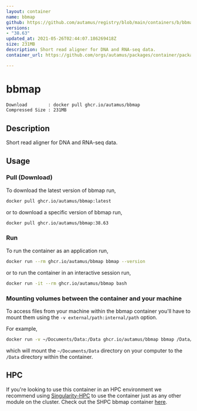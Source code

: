 ```yaml
---
layout: container
name: bbmap
github: https://github.com/autamus/registry/blob/main/containers/b/bbmap/spack.yaml
versions:
- "38.63"
updated_at: 2021-05-26T02:44:07.186269418Z
size: 231MB
description: Short read aligner for DNA and RNA-seq data.
container_url: https://github.com/orgs/autamus/packages/container/package/bbmap

---
```

# bbmap
```bash 
Download        : docker pull ghcr.io/autamus/bbmap
Compressed Size : 231MB
```

## Description
Short read aligner for DNA and RNA-seq data.

## Usage
### Pull (Download)
To download the latest version of bbmap run,

```bash
docker pull ghcr.io/autamus/bbmap:latest
```

or to download a specific version of bbmap run,

```bash
docker pull ghcr.io/autamus/bbmap:38.63
```
### Run
To run the container as an application run,
```bash
docker run --rm ghcr.io/autamus/bbmap bbmap --version
```

or to run the container in an interactive session run,
```bash
docker run -it --rm ghcr.io/autamus/bbmap bash
```

### Mounting volumes between the container and your machine
To access files from your machine within the bbmap container you'll have to mount them using the `-v external/path:internal/path` option.

For example,
```bash
docker run -v ~/Documents/Data:/Data ghcr.io/autamus/bbmap bbmap /Data/myData.csv
```
which will mount the `~/Documents/Data` directory on your computer to the `/Data` directory within the container.

## HPC
If you're looking to use this container in an HPC environment we recommend using [Singularity-HPC](https://singularity-hpc.readthedocs.io) to use the container just as any other module on the cluster. Check out the SHPC bbmap container [here](https://singularityhub.github.io/singularity-hpc/r/ghcr.io-autamus-bbmap/).